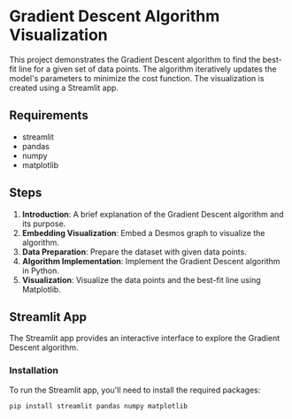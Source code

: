 # Gradient Descent Algorithm Visualization

This project demonstrates the Gradient Descent algorithm to find the best-fit line for a given set of data points. The algorithm iteratively updates the model's parameters to minimize the cost function. The visualization is created using a Streamlit app.

## Requirements

- streamlit
- pandas
- numpy
- matplotlib

## Steps

1. **Introduction**: A brief explanation of the Gradient Descent algorithm and its purpose.
2. **Embedding Visualization**: Embed a Desmos graph to visualize the algorithm.
3. **Data Preparation**: Prepare the dataset with given data points.
4. **Algorithm Implementation**: Implement the Gradient Descent algorithm in Python.
5. **Visualization**: Visualize the data points and the best-fit line using Matplotlib.

## Streamlit App

The Streamlit app provides an interactive interface to explore the Gradient Descent algorithm.

### Installation

To run the Streamlit app, you'll need to install the required packages:

```sh
pip install streamlit pandas numpy matplotlib

